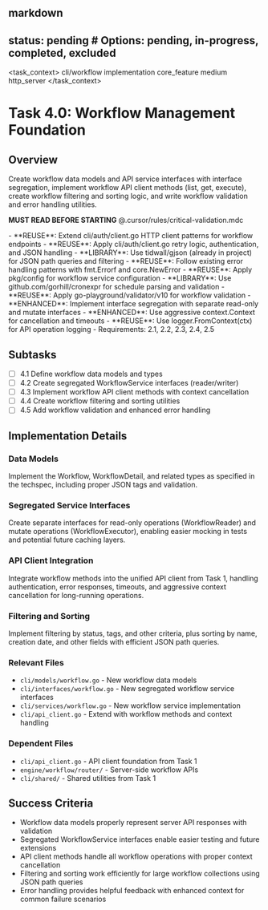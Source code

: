 ## markdown

## status: pending # Options: pending, in-progress, completed, excluded

<task_context>
<domain>cli/workflow</domain>
<type>implementation</type>
<scope>core_feature</scope>
<complexity>medium</complexity>
<dependencies>http_server</dependencies>
</task_context>

# Task 4.0: Workflow Management Foundation

## Overview

Create workflow data models and API service interfaces with interface segregation, implement workflow API client methods (list, get, execute), create workflow filtering and sorting logic, and write workflow validation and error handling utilities.

<import>**MUST READ BEFORE STARTING** @.cursor/rules/critical-validation.mdc</import>

<requirements>
- **REUSE**: Extend cli/auth/client.go HTTP client patterns for workflow endpoints
- **REUSE**: Apply cli/auth/client.go retry logic, authentication, and JSON handling
- **LIBRARY**: Use tidwall/gjson (already in project) for JSON path queries and filtering
- **REUSE**: Follow existing error handling patterns with fmt.Errorf and core.NewError
- **REUSE**: Apply pkg/config for workflow service configuration
- **LIBRARY**: Use github.com/gorhill/cronexpr for schedule parsing and validation
- **REUSE**: Apply go-playground/validator/v10 for workflow validation
- **ENHANCED**: Implement interface segregation with separate read-only and mutate interfaces
- **ENHANCED**: Use aggressive context.Context for cancellation and timeouts
- **REUSE**: Use logger.FromContext(ctx) for API operation logging
- Requirements: 2.1, 2.2, 2.3, 2.4, 2.5
</requirements>

## Subtasks

- [ ] 4.1 Define workflow data models and types
- [ ] 4.2 Create segregated WorkflowService interfaces (reader/writer)
- [ ] 4.3 Implement workflow API client methods with context cancellation
- [ ] 4.4 Create workflow filtering and sorting utilities
- [ ] 4.5 Add workflow validation and enhanced error handling

## Implementation Details

### Data Models

Implement the Workflow, WorkflowDetail, and related types as specified in the techspec, including proper JSON tags and validation.

### Segregated Service Interfaces

Create separate interfaces for read-only operations (WorkflowReader) and mutate operations (WorkflowExecutor), enabling easier mocking in tests and potential future caching layers.

### API Client Integration

Integrate workflow methods into the unified API client from Task 1, handling authentication, error responses, timeouts, and aggressive context cancellation for long-running operations.

### Filtering and Sorting

Implement filtering by status, tags, and other criteria, plus sorting by name, creation date, and other fields with efficient JSON path queries.

### Relevant Files

- `cli/models/workflow.go` - New workflow data models
- `cli/interfaces/workflow.go` - New segregated workflow service interfaces
- `cli/services/workflow.go` - New workflow service implementation
- `cli/api_client.go` - Extend with workflow methods and context handling

### Dependent Files

- `cli/api_client.go` - API client foundation from Task 1
- `engine/workflow/router/` - Server-side workflow APIs
- `cli/shared/` - Shared utilities from Task 1

## Success Criteria

- Workflow data models properly represent server API responses with validation
- Segregated WorkflowService interfaces enable easier testing and future extensions
- API client methods handle all workflow operations with proper context cancellation
- Filtering and sorting work efficiently for large workflow collections using JSON path queries
- Error handling provides helpful feedback with enhanced context for common failure scenarios
